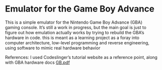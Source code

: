 # Emulator for the Game Boy Advance
This is a simple emulator for the Nintendo Game Boy Advance (GBA) gaming console. It’s still a work in progress, but the main goal is just to figure out how emulation actually works by trying to rebuild the GBA’s hardware in code. this is meant as a learning project as a foray into computer architecture, low-level programming and reverse engineering, using software to mimic real hardware behavior

References:
I used Codeslinger’s tutorial website as a reference point, along with GBA hardware docs
[GB.pdf](https://github.com/user-attachments/files/22233081/GB.pdf)



 
